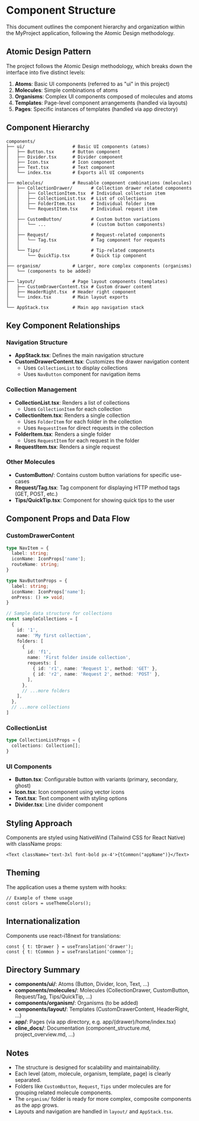 # Component Structure

This document outlines the component hierarchy and organization within the MyProject application, following the Atomic Design methodology.

## Atomic Design Pattern

The project follows the Atomic Design methodology, which breaks down the interface into five distinct levels:

1. **Atoms**: Basic UI components (referred to as "ui" in this project)
2. **Molecules**: Simple combinations of atoms
3. **Organisms**: Complex UI components composed of molecules and atoms
4. **Templates**: Page-level component arrangements (handled via layouts)
5. **Pages**: Specific instances of templates (handled via app directory)

## Component Hierarchy

```
components/
├── ui/                  # Basic UI components (atoms)
│   ├── Button.tsx       # Button component
│   ├── Divider.tsx      # Divider component
│   ├── Icon.tsx         # Icon component
│   ├── Text.tsx         # Text component
│   └── index.tsx        # Exports all UI components
│
├── molecules/           # Reusable component combinations (molecules)
│   ├── CollectionDrawer/       # Collection drawer related components
│   │   ├── CollectionItem.tsx  # Individual collection item
│   │   ├── CollectionList.tsx  # List of collections
│   │   ├── FolderItem.tsx      # Individual folder item
│   │   └── RequestItem.tsx     # Individual request item
│   │
│   ├── CustomButton/           # Custom button variations
│   │   └── ...                 # (custom button components)
│   │
│   ├── Request/                # Request-related components
│   │   └── Tag.tsx             # Tag component for requests
│   │
│   └── Tips/                   # Tip-related components
│       └── QuickTip.tsx        # Quick tip component
│
├── organism/            # Larger, more complex components (organisms)
│   └── (components to be added)
│
├── layout/              # Page layout components (templates)
│   ├── CustomDrawerContent.tsx # Custom drawer content
│   ├── HeaderRight.tsx  # Header right component
│   └── index.tsx        # Main layout exports
│
└── AppStack.tsx         # Main app navigation stack
```

## Key Component Relationships

### Navigation Structure

- **AppStack.tsx**: Defines the main navigation structure
- **CustomDrawerContent.tsx**: Customizes the drawer navigation content
  - Uses `CollectionList` to display collections
  - Uses `NavButton` component for navigation items

### Collection Management

- **CollectionList.tsx**: Renders a list of collections
  - Uses `CollectionItem` for each collection
- **CollectionItem.tsx**: Renders a single collection
  - Uses `FolderItem` for each folder in the collection
  - Uses `RequestItem` for direct requests in the collection
- **FolderItem.tsx**: Renders a single folder
  - Uses `RequestItem` for each request in the folder
- **RequestItem.tsx**: Renders a single request

### Other Molecules
- **CustomButton/**: Contains custom button variations for specific use-cases
- **Request/Tag.tsx**: Tag component for displaying HTTP method tags (GET, POST, etc.)
- **Tips/QuickTip.tsx**: Component for showing quick tips to the user

## Component Props and Data Flow

### CustomDrawerContent

```typescript
type NavItem = {
  label: string;
  iconName: IconProps['name'];
  routeName: string;
}

type NavButtonProps = {
  label: string;
  iconName: IconProps['name'];
  onPress: () => void;
}

// Sample data structure for collections
const sampleCollections = [
  {
    id: '1',
    name: 'My first collection',
    folders: [
      {
        id: 'f1',
        name: 'First folder inside collection',
        requests: [
          { id: 'r1', name: 'Request 1', method: 'GET' },
          { id: 'r2', name: 'Request 2', method: 'POST' },
        ],
      },
      // ...more folders
    ],
  },
  // ...more collections
]
```

### CollectionList

```typescript
type CollectionListProps = {
  collections: Collection[];
}
```

### UI Components

- **Button.tsx**: Configurable button with variants (primary, secondary, ghost)
- **Icon.tsx**: Icon component using vector icons
- **Text.tsx**: Text component with styling options
- **Divider.tsx**: Line divider component

## Styling Approach

Components are styled using NativeWind (Tailwind CSS for React Native) with className props:

```tsx
<Text className='text-3xl font-bold px-4'>{tCommon("appName")}</Text>
```

## Theming

The application uses a theme system with hooks:

```tsx
// Example of theme usage
const colors = useThemeColors();
```

## Internationalization

Components use react-i18next for translations:

```tsx
const { t: tDrawer } = useTranslation('drawer');
const { t: tCommon } = useTranslation('common');
```

## Directory Summary

- **components/ui/**: Atoms (Button, Divider, Icon, Text, ...)
- **components/molecules/**: Molecules (CollectionDrawer, CustomButton, Request/Tag, Tips/QuickTip, ...)
- **components/organism/**: Organisms (to be added)
- **components/layout/**: Templates (CustomDrawerContent, HeaderRight, ...)
- **app/**: Pages (via app directory, e.g. app/(drawer)/home/index.tsx)
- **cline_docs/**: Documentation (component_structure.md, project_overview.md, ...)

## Notes
- The structure is designed for scalability and maintainability.
- Each level (atom, molecule, organism, template, page) is clearly separated.
- Folders like `CustomButton`, `Request`, `Tips` under molecules are for grouping related molecule components.
- The `organism/` folder is ready for more complex, composite components as the app grows.
- Layouts and navigation are handled in `layout/` and `AppStack.tsx`.
